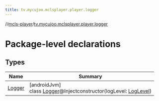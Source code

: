 ```yaml
---
title: tv.mycujoo.mclsplayer.player.logger
---
```

//[mcls-player](../../index.html)/[tv.mycujoo.mclsplayer.player.logger](index.html)



# Package-level declarations



## Types


| Name | Summary |
|---|---|
| [Logger](-logger/index.html) | [androidJvm]<br>class [Logger](-logger/index.html)@Injectconstructor(logLevel: [LogLevel](../tv.mycujoo.mclsplayer.player.entity/-log-level/index.html)) |

